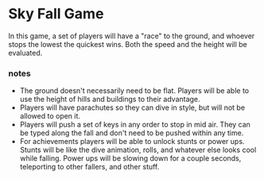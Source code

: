 # Sky Fall Game

In this game, a set of players will have a "race" to the ground, and whoever stops the lowest the quickest wins. Both the speed and the height will be evaluated.

### notes

- The ground doesn't necessarily need to be flat. Players will be able to use the height of hills and buildings to their advantage. 
- Players will have parachutes so they can dive in style, but will not be allowed to open it.
- Players will push a set of keys in any order to stop in mid air. They can be typed along the fall and don't need to be pushed within any time.
- For achievements players will be able to unlock stunts or power ups. Stunts will be like the dive animation, rolls, and whatever else looks cool while falling. Power ups will be slowing down for a couple seconds, teleporting to other fallers, and other stuff.
